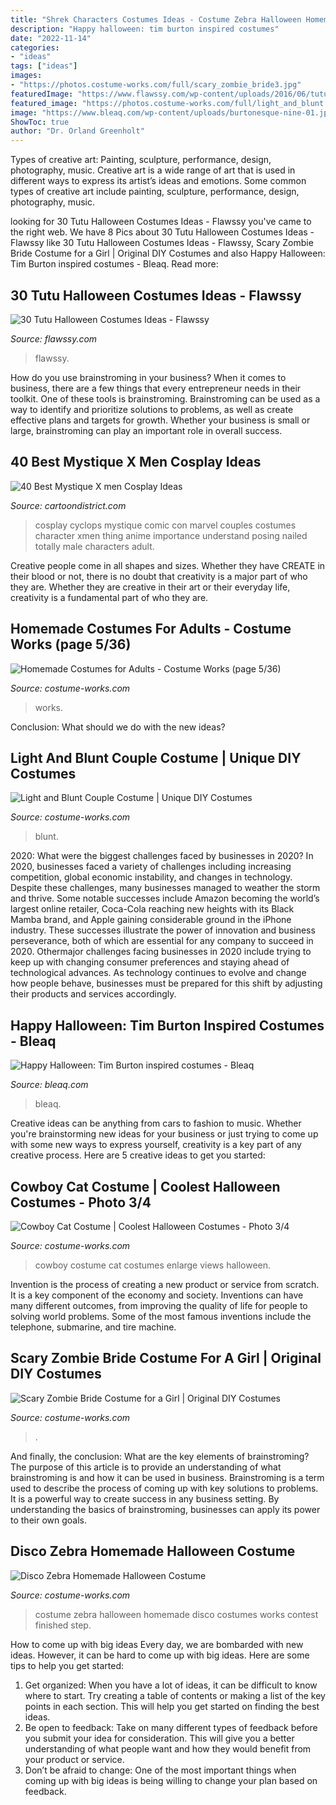 ```yaml
---
title: "Shrek Characters Costumes Ideas - Costume Zebra Halloween Homemade Disco Costumes Works Contest Finished Step"
description: "Happy halloween: tim burton inspired costumes"
date: "2022-11-14"
categories:
- "ideas"
tags: ["ideas"]
images:
- "https://photos.costume-works.com/full/scary_zombie_bride3.jpg"
featuredImage: "https://www.flawssy.com/wp-content/uploads/2016/06/tutu-halloween-costumes.jpg"
featured_image: "https://photos.costume-works.com/full/light_and_blunt.jpg"
image: "https://www.bleaq.com/wp-content/uploads/burtonesque-nine-01.jpg"
ShowToc: true
author: "Dr. Orland Greenholt"
---
```



Types of creative art: Painting, sculpture, performance, design, photography, music.
Creative art is a wide range of art that is used in different ways to express its artist’s ideas and emotions. Some common types of creative art include painting, sculpture, performance, design, photography, music.

	

		
looking for 30 Tutu Halloween Costumes Ideas - Flawssy you've came to the right web. We have 8 Pics about 30 Tutu Halloween Costumes Ideas - Flawssy like 30 Tutu Halloween Costumes Ideas - Flawssy, Scary Zombie Bride Costume for a Girl | Original DIY Costumes and also Happy Halloween: Tim Burton inspired costumes - Bleaq. Read more:
		
    
## 30 Tutu Halloween Costumes Ideas - Flawssy

<img loading=lazy src="https://www.flawssy.com/wp-content/uploads/2016/06/tutu-halloween-costumes.jpg" onerror="this.onerror=null;this.src='https://tse4.mm.bing.net/th?id=OIP.-WQ4VKqzRPfvnl-nXS1GZAHaLG&amp;pid=15.1';" alt="30 Tutu Halloween Costumes Ideas - Flawssy">

_Source: flawssy.com_

>flawssy. 

	

How do you use brainstroming in your business?
When it comes to business, there are a few things that every entrepreneur needs in their toolkit. One of these tools is brainstroming. Brainstroming can be used as a way to identify and prioritize solutions to problems, as well as create effective plans and targets for growth. Whether your business is small or large, brainstroming can play an important role in overall success.

    
## 40 Best Mystique X Men Cosplay Ideas

<img loading=lazy src="http://cartoondistrict.com/wp-content/uploads/2015/04/Best-Mystique-X-men-Cosplay-Ideas021.jpg" onerror="this.onerror=null;this.src='https://tse1.mm.bing.net/th?id=OIP.-0DGGh7OF-vVsfwDTGaUkgHaLG&amp;pid=15.1';" alt="40 Best Mystique X men Cosplay Ideas">

_Source: cartoondistrict.com_

>cosplay cyclops mystique comic con marvel couples costumes character xmen thing anime importance understand posing nailed totally male characters adult. 

	

Creative people come in all shapes and sizes. Whether they have CREATE in their blood or not, there is no doubt that creativity is a major part of who they are. Whether they are creative in their art or their everyday life, creativity is a fundamental part of who they are.

    
## Homemade Costumes For Adults - Costume Works (page 5/36)

<img loading=lazy src="https://photos.costume-works.com/page3/costumes_for_adults-5_3.jpg" onerror="this.onerror=null;this.src='https://tse2.mm.bing.net/th?id=OIP.FSlms3v0FmQTKkVPr_8UXAHaNw&amp;pid=15.1';" alt="Homemade Costumes for Adults - Costume Works (page 5/36)">

_Source: costume-works.com_

>works. 

	

Conclusion: What should we do with the new ideas?
 

    
## Light And Blunt Couple Costume | Unique DIY Costumes

<img loading=lazy src="https://photos.costume-works.com/full/light_and_blunt.jpg" onerror="this.onerror=null;this.src='https://tse4.mm.bing.net/th?id=OIP.ALvU1tH5EYCPdigLUPR2OgAAAA&amp;pid=15.1';" alt="Light and Blunt Couple Costume | Unique DIY Costumes">

_Source: costume-works.com_

>blunt. 

	

2020: What were the biggest challenges faced by businesses in 2020?
In 2020, businesses faced a variety of challenges including increasing competition, global economic instability, and changes in technology. Despite these challenges, many businesses managed to weather the storm and thrive. Some notable successes include Amazon becoming the world’s largest online retailer, Coca-Cola reaching new heights with its Black Mamba brand, and Apple gaining considerable ground in the iPhone industry.
These successes illustrate the power of innovation and business perseverance, both of which are essential for any company to succeed in 2020. Othermajor challenges facing businesses in 2020 include trying to keep up with changing consumer preferences and staying ahead of technological advances. As technology continues to evolve and change how people behave, businesses must be prepared for this shift by adjusting their products and services accordingly.

    
## Happy Halloween: Tim Burton Inspired Costumes - Bleaq

<img loading=lazy src="https://www.bleaq.com/wp-content/uploads/burtonesque-nine-01.jpg" onerror="this.onerror=null;this.src='https://tse3.mm.bing.net/th?id=OIP.ryifrgw72qj0W56M5Ye3kAHaJ_&amp;pid=15.1';" alt="Happy Halloween: Tim Burton inspired costumes - Bleaq">

_Source: bleaq.com_

>bleaq. 

	

Creative ideas can be anything from cars to fashion to music. Whether you're brainstorming new ideas for your business or just trying to come up with some new ways to express yourself, creativity is a key part of any creative process. Here are 5 creative ideas to get you started:

    
## Cowboy Cat Costume | Coolest Halloween Costumes - Photo 3/4

<img loading=lazy src="https://photos.costume-works.com/full/cowboy_cat2.jpg" onerror="this.onerror=null;this.src='https://tse3.mm.bing.net/th?id=OIP.4oDnRK03X7ownRkih0JnTAHaNL&amp;pid=15.1';" alt="Cowboy Cat Costume | Coolest Halloween Costumes - Photo 3/4">

_Source: costume-works.com_

>cowboy costume cat costumes enlarge views halloween. 

	

Invention is the process of creating a new product or service from scratch. It is a key component of the economy and society. Inventions can have many different outcomes, from improving the quality of life for people to solving world problems. Some of the most famous inventions include the telephone, submarine, and tire machine.

    
## Scary Zombie Bride Costume For A Girl | Original DIY Costumes

<img loading=lazy src="https://photos.costume-works.com/full/scary_zombie_bride3.jpg" onerror="this.onerror=null;this.src='https://tse2.mm.bing.net/th?id=OIP.rHd-gynvzRqkaZzzYmRmGgHaKr&amp;pid=15.1';" alt="Scary Zombie Bride Costume for a Girl | Original DIY Costumes">

_Source: costume-works.com_

>. 

	

And finally, the conclusion: What are the key elements of brainstroming?
The purpose of this article is to provide an understanding of what brainstroming is and how it can be used in business. Brainstroming is a term used to describe the process of coming up with key solutions to problems. It is a powerful way to create success in any business setting. By understanding the basics of brainstroming, businesses can apply its power to their own goals.

    
## Disco Zebra Homemade Halloween Costume

<img loading=lazy src="http://photos.costume-works.com/full/zebra4.jpg" onerror="this.onerror=null;this.src='https://tse1.mm.bing.net/th?id=OIP.YQMvfCjhFJcl7Atnqc0mDAHaJ3&amp;pid=15.1';" alt="Disco Zebra Homemade Halloween Costume">

_Source: costume-works.com_

>costume zebra halloween homemade disco costumes works contest finished step. 

	

How to come up with big ideas
Every day, we are bombarded with new ideas. However, it can be hard to come up with big ideas. Here are some tips to help you get started: 
1. Get organized: When you have a lot of ideas, it can be difficult to know where to start. Try creating a table of contents or making a list of the key points in each section. This will help you get started on finding the best ideas. 
2. Be open to feedback: Take on many different types of feedback before you submit your idea for consideration. This will give you a better understanding of what people want and how they would benefit from your product or service. 
3. Don’t be afraid to change: One of the most important things when coming up with big ideas is being willing to change your plan based on feedback.

